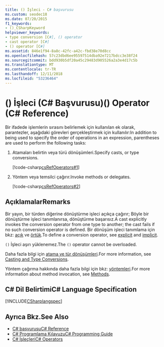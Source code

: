 ```yaml
---
title: () İşleci - C# başvurusu
ms.custom: seodec18
ms.date: 07/20/2015
f1_keywords:
- ()_CSharpKeyword
helpviewer_keywords:
- type conversion [C#], () operator
- cast operator [C#]
- () operator [C#]
ms.assetid: 846e1f94-8a8c-42fc-a42c-fbd38e70d8cc
ms.openlocfilehash: 57c23dbd6ee95597514dba92e7217bdcc3e38f24
ms.sourcegitcommit: bdd930b5df20a45c29483d905526a2a3e4d17c5b
ms.translationtype: MT
ms.contentlocale: tr-TR
ms.lasthandoff: 12/11/2018
ms.locfileid: "53236464"
---
```

# <a name="-operator-c-reference"></a><span data-ttu-id="67584-102">() İşleci (C# Başvurusu)</span><span class="sxs-lookup"><span data-stu-id="67584-102">() Operator (C# Reference)</span></span>
<span data-ttu-id="67584-103">Bir ifadede işlemlerin sırasını belirlemek için kullanılan ek olarak, parantezler, aşağıdaki görevleri gerçekleştirmek için kullanılır:</span><span class="sxs-lookup"><span data-stu-id="67584-103">In addition to being used to specify the order of operations in an expression, parentheses are used to perform the following tasks:</span></span>  
  
1.  <span data-ttu-id="67584-104">Atamaları belirtin veya türü dönüşümleri.</span><span class="sxs-lookup"><span data-stu-id="67584-104">Specify casts, or type conversions.</span></span>  
  
     [!code-csharp[csRefOperators#1](../../../csharp/language-reference/operators/codesnippet/CSharp/invocation-operator_1.cs)]  
  
2.  <span data-ttu-id="67584-105">Yöntem veya temsilci çağırır.</span><span class="sxs-lookup"><span data-stu-id="67584-105">Invoke methods or delegates.</span></span>  
  
     [!code-csharp[csRefOperators#2](../../../csharp/language-reference/operators/codesnippet/CSharp/invocation-operator_2.cs)]  
  
## <a name="remarks"></a><span data-ttu-id="67584-106">Açıklamalar</span><span class="sxs-lookup"><span data-stu-id="67584-106">Remarks</span></span>  
 <span data-ttu-id="67584-107">Bir yayın, bir türden diğerine dönüştürme işleci açıkça çağırır; Böyle bir dönüştürme işleci tanımlanırsa, dönüştürme başarısız.</span><span class="sxs-lookup"><span data-stu-id="67584-107">A cast explicitly invokes the conversion operator from one type to another; the cast fails if no such conversion operator is defined.</span></span> <span data-ttu-id="67584-108">Bir dönüşüm işleci tanımlama için bkz: [açık](../../../csharp/language-reference/keywords/explicit.md) ve [örtük](../../../csharp/language-reference/keywords/implicit.md).</span><span class="sxs-lookup"><span data-stu-id="67584-108">To define a conversion operator, see [explicit](../../../csharp/language-reference/keywords/explicit.md) and [implicit](../../../csharp/language-reference/keywords/implicit.md).</span></span>  
  
 <span data-ttu-id="67584-109">`()` İşleci aşırı yüklenemez.</span><span class="sxs-lookup"><span data-stu-id="67584-109">The `()` operator cannot be overloaded.</span></span>  
  
 <span data-ttu-id="67584-110">Daha fazla bilgi için [atama ve tür dönüşümleri](../../../csharp/programming-guide/types/casting-and-type-conversions.md).</span><span class="sxs-lookup"><span data-stu-id="67584-110">For more information, see [Casting and Type Conversions](../../../csharp/programming-guide/types/casting-and-type-conversions.md).</span></span>  
  
 <span data-ttu-id="67584-111">Yöntem çağırma hakkında daha fazla bilgi için bkz: [yöntemleri](../../../csharp/programming-guide/classes-and-structs/methods.md).</span><span class="sxs-lookup"><span data-stu-id="67584-111">For more information about method invocation, see [Methods](../../../csharp/programming-guide/classes-and-structs/methods.md).</span></span>  
  
## <a name="c-language-specification"></a><span data-ttu-id="67584-112">C# Dil Belirtimi</span><span class="sxs-lookup"><span data-stu-id="67584-112">C# Language Specification</span></span>  
 [!INCLUDE[CSharplangspec](~/includes/csharplangspec-md.md)]  
  
## <a name="see-also"></a><span data-ttu-id="67584-113">Ayrıca Bkz.</span><span class="sxs-lookup"><span data-stu-id="67584-113">See Also</span></span>

- [<span data-ttu-id="67584-114">C# başvurusu</span><span class="sxs-lookup"><span data-stu-id="67584-114">C# Reference</span></span>](../../../csharp/language-reference/index.md)  
- [<span data-ttu-id="67584-115">C# Programlama Kılavuzu</span><span class="sxs-lookup"><span data-stu-id="67584-115">C# Programming Guide</span></span>](../../../csharp/programming-guide/index.md)  
- [<span data-ttu-id="67584-116">C# İşleçleri</span><span class="sxs-lookup"><span data-stu-id="67584-116">C# Operators</span></span>](../../../csharp/language-reference/operators/index.md)
